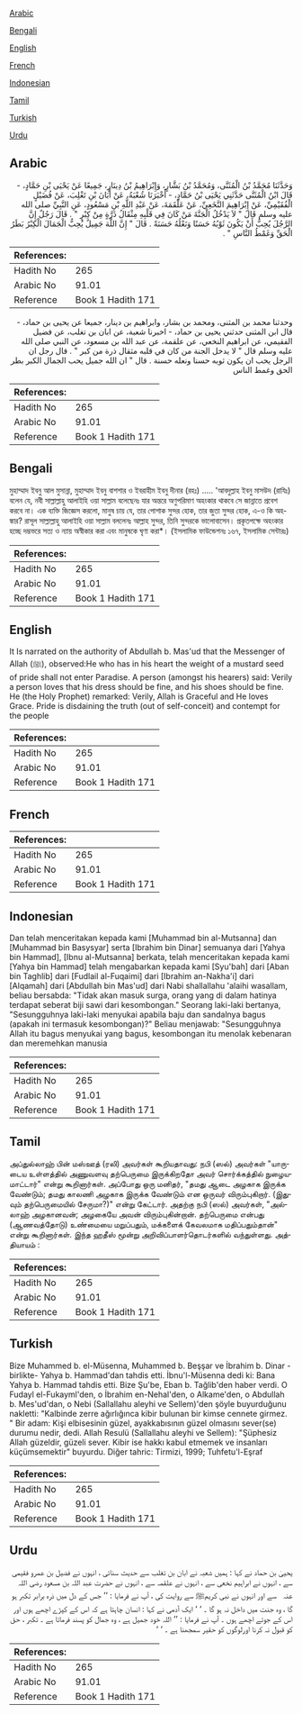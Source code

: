 [Arabic](#arabic)

[Bengali](#bengali)

[English](#english)

[French](#french)

[Indonesian](#indonesian)

[Tamil](#tamil)

[Turkish](#turkish)

[Urdu](#urdu)

## Arabic


<div dir="rtl" lang="ar" style={{fontSize:'larger',backgroundColor:'#f8f9fa',padding:20}}>
وَحَدَّثَنَا مُحَمَّدُ بْنُ الْمُثَنَّى، وَمُحَمَّدُ بْنُ بَشَّارٍ، وَإِبْرَاهِيمُ بْنُ دِينَارٍ، جَمِيعًا عَنْ يَحْيَى بْنِ حَمَّادٍ، - قَالَ ابْنُ الْمُثَنَّى حَدَّثَنِي يَحْيَى بْنُ حَمَّادٍ، - أَخْبَرَنَا شُعْبَةُ، عَنْ أَبَانَ بْنِ تَغْلِبَ، عَنْ فُضَيْلٍ الْفُقَيْمِيِّ، عَنْ إِبْرَاهِيمَ النَّخَعِيِّ، عَنْ عَلْقَمَةَ، عَنْ عَبْدِ اللَّهِ بْنِ مَسْعُودٍ، عَنِ النَّبِيِّ صلى الله عليه وسلم قَالَ ‏"‏ لاَ يَدْخُلُ الْجَنَّةَ مَنْ كَانَ فِي قَلْبِهِ مِثْقَالُ ذَرَّةٍ مِنْ كِبْرٍ ‏"‏ ‏.‏ قَالَ رَجُلٌ إِنَّ الرَّجُلَ يُحِبُّ أَنْ يَكُونَ ثَوْبُهُ حَسَنًا وَنَعْلُهُ حَسَنَةً ‏.‏ قَالَ ‏"‏ إِنَّ اللَّهَ جَمِيلٌ يُحِبُّ الْجَمَالَ الْكِبْرُ بَطَرُ الْحَقِّ وَغَمْطُ النَّاسِ ‏"‏ ‏.‏
</div>
<div style={{backgroundColor:'#f8f9fa',padding:20, marginBottom: 10}}><table> <thead> <tr> <th>References:</th> <th></th> </tr> </thead> <tbody><tr><td>Hadith No</td><td>265</td></tr><tr><td>Arabic No</td><td>91.01</td></tr><tr><td>Reference</td><td>Book 1 Hadith 171</td></tr></tbody></table></div>


<div dir="rtl" lang="ar" style={{fontSize:'larger',backgroundColor:'#f8f9fa',padding:20}}>
وحدثنا محمد بن المثنى، ومحمد بن بشار، وابراهيم بن دينار، جميعا عن يحيى بن حماد، - قال ابن المثنى حدثني يحيى بن حماد، - اخبرنا شعبة، عن ابان بن تغلب، عن فضيل الفقيمي، عن ابراهيم النخعي، عن علقمة، عن عبد الله بن مسعود، عن النبي صلى الله عليه وسلم قال " لا يدخل الجنة من كان في قلبه مثقال ذرة من كبر " . قال رجل ان الرجل يحب ان يكون ثوبه حسنا ونعله حسنة . قال " ان الله جميل يحب الجمال الكبر بطر الحق وغمط الناس
</div>
<div style={{backgroundColor:'#f8f9fa',padding:20, marginBottom: 10}}><table> <thead> <tr> <th>References:</th> <th></th> </tr> </thead> <tbody><tr><td>Hadith No</td><td>265</td></tr><tr><td>Arabic No</td><td>91.01</td></tr><tr><td>Reference</td><td>Book 1 Hadith 171</td></tr></tbody></table></div>

## Bengali


<div dir="ltr" lang="bn" style={{fontSize:'larger',backgroundColor:'#f8f9fa',padding:20}}>
মুহাম্মাদ ইবনু আল মুসান্না, মুহাম্মাদ ইবনু বাশশার ও ইবরাহীম ইবনু দীনার (রহঃ) ..... 'আবদুল্লাহ ইবনু মাসউদ (রাযিঃ) বলেন যে, নবী সাল্লাল্লাহু আলাইহি ওয়া সাল্লাম বলেছেনঃ যার অন্তরে অণুপরিমাণ অহংকার থাকবে সে জান্নাতে প্রবেশ করবে না। এক ব্যক্তি জিজ্ঞেস করলো, মানুষ চায় যে, তার পোশাক সুন্দর হোক, তার জুতা সুন্দর হোক, এ-ও কি অহঙ্কার? রাসূল সাল্লাল্লাহু আলাইহি ওয়া সাল্লাম বললেনঃ আল্লাহ সুন্দর, তিনি সুন্দরকে ভালোবাসেন। প্রকৃতপক্ষে অহংকার হচ্ছে দম্ভভরে সত্য ও ন্যায় অস্বীকার করা এবং মানুষকে ঘৃণা করা*। (ইসলামিক ফাউন্ডেশনঃ ১৬৭, ইসলামিক সেন্টারঃ)
</div>
<div style={{backgroundColor:'#f8f9fa',padding:20, marginBottom: 10}}><table> <thead> <tr> <th>References:</th> <th></th> </tr> </thead> <tbody><tr><td>Hadith No</td><td>265</td></tr><tr><td>Arabic No</td><td>91.01</td></tr><tr><td>Reference</td><td>Book 1 Hadith 171</td></tr></tbody></table></div>

## English


<div dir="ltr" lang="en" style={{fontSize:'larger',backgroundColor:'#f8f9fa',padding:20}}>
It Is narrated on the authority of Abdullah b. Mas'ud that the Messenger of Allah (ﷺ), observed:He who has in his heart the weight of a mustard seed of pride shall not enter Paradise. A person (amongst his hearers) said: Verily a person loves that his dress should be fine, and his shoes should be fine. He (the Holy Prophet) remarked: Verily, Allah is Graceful and He loves Grace. Pride is disdaining the truth (out of self-conceit) and contempt for the people
</div>
<div style={{backgroundColor:'#f8f9fa',padding:20, marginBottom: 10}}><table> <thead> <tr> <th>References:</th> <th></th> </tr> </thead> <tbody><tr><td>Hadith No</td><td>265</td></tr><tr><td>Arabic No</td><td>91.01</td></tr><tr><td>Reference</td><td>Book 1 Hadith 171</td></tr></tbody></table></div>

## French


<div dir="ltr" lang="fr" style={{fontSize:'larger',backgroundColor:'#f8f9fa',padding:20}}>

</div>
<div style={{backgroundColor:'#f8f9fa',padding:20, marginBottom: 10}}><table> <thead> <tr> <th>References:</th> <th></th> </tr> </thead> <tbody><tr><td>Hadith No</td><td>265</td></tr><tr><td>Arabic No</td><td>91.01</td></tr><tr><td>Reference</td><td>Book 1 Hadith 171</td></tr></tbody></table></div>

## Indonesian


<div dir="ltr" lang="id" style={{fontSize:'larger',backgroundColor:'#f8f9fa',padding:20}}>
Dan telah menceritakan kepada kami [Muhammad bin al-Mutsanna] dan [Muhammad bin Basysyar] serta [Ibrahim bin Dinar] semuanya dari [Yahya bin Hammad], [Ibnu al-Mutsanna] berkata, telah menceritakan kepada kami [Yahya bin Hammad] telah mengabarkan kepada kami [Syu'bah] dari [Aban bin Taghlib] dari [Fudlail al-Fuqaimi] dari [Ibrahim an-Nakha'i] dari [Alqamah] dari [Abdullah bin Mas'ud] dari Nabi shallallahu 'alaihi wasallam, beliau bersabda: "Tidak akan masuk surga, orang yang di dalam hatinya terdapat seberat biji sawi dari kesombongan." Seorang laki-laki bertanya, "Sesungguhnya laki-laki menyukai apabila baju dan sandalnya bagus (apakah ini termasuk kesombongan)?" Beliau menjawab: "Sesungguhnya Allah itu bagus menyukai yang bagus, kesombongan itu menolak kebenaran dan meremehkan manusia
</div>
<div style={{backgroundColor:'#f8f9fa',padding:20, marginBottom: 10}}><table> <thead> <tr> <th>References:</th> <th></th> </tr> </thead> <tbody><tr><td>Hadith No</td><td>265</td></tr><tr><td>Arabic No</td><td>91.01</td></tr><tr><td>Reference</td><td>Book 1 Hadith 171</td></tr></tbody></table></div>

## Tamil


<div dir="ltr" lang="ta" style={{fontSize:'larger',backgroundColor:'#f8f9fa',padding:20}}>
அப்துல்லாஹ் பின் மஸ்ஊத் (ரலி) அவர்கள் கூறியதாவது: நபி (ஸல்) அவர்கள் "யாருடைய உள்ளத்தில் அணுவளவு தற்பெருமை இருக்கிறதோ அவர் சொர்க்கத்தில் நுழையமாட்டார்" என்று கூறினார்கள். அப்போது ஒரு மனிதர், "தமது ஆடை அழகாக இருக்க வேண்டும்; தமது காலணி அழகாக இருக்க வேண்டும் என ஒருவர் விரும்புகிறார். (இதுவும் தற்பெருமையில் சேருமா?)" என்று கேட்டார். அதற்கு நபி (ஸல்) அவர்கள், "அல்லாஹ் அழகானவன்; அழகையே அவன் விரும்புகின்றான். தற்பெருமை என்பது (ஆணவத்தோடு) உண்மையை மறுப்பதும், மக்களைக் கேவலமாக மதிப்பதும்தான்" என்று கூறினார்கள். இந்த ஹதீஸ் மூன்று அறிவிப்பாளர்தொடர்களில் வந்துள்ளது. அத்தியாயம் :
</div>
<div style={{backgroundColor:'#f8f9fa',padding:20, marginBottom: 10}}><table> <thead> <tr> <th>References:</th> <th></th> </tr> </thead> <tbody><tr><td>Hadith No</td><td>265</td></tr><tr><td>Arabic No</td><td>91.01</td></tr><tr><td>Reference</td><td>Book 1 Hadith 171</td></tr></tbody></table></div>

## Turkish


<div dir="ltr" lang="tr" style={{fontSize:'larger',backgroundColor:'#f8f9fa',padding:20}}>
Bize Muhammed b. el-Müsenna, Muhammed b. Beşşar ve İbrahim b. Dinar -birlikte- Yahya b. Hammad'dan tahdis etti. İbnu'l-Müsenna dedi ki: Bana Yahya b. Hammad tahdis etti. Bize Şu'be, Eban b. Tağlib'den haber verdi. O Fudayl el-Fukayml'den, o İbrahim en-Nehal'den, o Alkame'den, o Abdullah b. Mes'ud'dan, o Nebi (Sallallahu aleyhi ve Sellem)'den şöyle buyurduğunu nakletti: "Kalbinde zerre ağırlığınca kibir bulunan bir kimse cennete girmez. " Bir adam: Kişi elbisesinin güzel, ayakkabısının güzel olmasını sever(se) durumu nedir, dedi. Allah Resulü (Sallallahu aleyhi ve Sellem): "Şüphesiz Allah güzeldir, güzeli sever. Kibir ise hakkı kabul etmemek ve insanları küçümsemektir" buyurdu. Diğer tahric: Tirmizi, 1999; Tuhfetu'l-Eşraf
</div>
<div style={{backgroundColor:'#f8f9fa',padding:20, marginBottom: 10}}><table> <thead> <tr> <th>References:</th> <th></th> </tr> </thead> <tbody><tr><td>Hadith No</td><td>265</td></tr><tr><td>Arabic No</td><td>91.01</td></tr><tr><td>Reference</td><td>Book 1 Hadith 171</td></tr></tbody></table></div>

## Urdu


<div dir="rtl" lang="ur" style={{fontSize:'larger',backgroundColor:'#f8f9fa',padding:20}}>
یحییٰ بن حماد نے کہا : ہمیں شعبہ نے ابان بن تغلب سے حدیث سنائی ، انہوں نے فضیل بن عمرو فقیمی سے ، انہوں نے ابراہیم نخعی سے ، انہوں نے علقمہ سے ، انہوں نے حضرت عبد اللہ بن مسعود ‌رضی ‌اللہ ‌عنہ ‌ ‌ سے اور انہوں نے نبی کریمﷺ سے روایت کی ، آپ نے فرمایا : ’’ جس کے دل میں ذرہ برابر تکبر ہو گا ، وہ جنت میں داخل نہ ہو گا ۔ ‘ ‘ ایک آدمی نے کہا : انسان چاہتا ہے کہ اس کے کپڑے اچھے ہوں اور اس کے جوتے اچھے ہوں ۔ آپ نے فرمایا : ’’ اللہ خود جمیل ہے ، وہ جمال کو پسند فرماتا ہے ۔ تکبر ، حق کو قبول نہ کرنا اورلوگوں کو حقیر سمجھنا ہے ۔ ‘ ‘
</div>
<div style={{backgroundColor:'#f8f9fa',padding:20, marginBottom: 10}}><table> <thead> <tr> <th>References:</th> <th></th> </tr> </thead> <tbody><tr><td>Hadith No</td><td>265</td></tr><tr><td>Arabic No</td><td>91.01</td></tr><tr><td>Reference</td><td>Book 1 Hadith 171</td></tr></tbody></table></div>